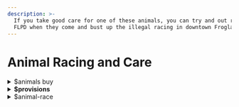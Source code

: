 ```yaml
---
description: >-
  If you take good care for one of these animals, you can try and out run the
  FLPD when they come and bust up the illegal racing in downtown Frogland.
---
```


# Animal Racing and Care

<details>

<summary>$animals buy</summary>

Purchase an animal for racing and give it a memorable name. Best utilized in the #Stables for animal care, racing done in #Town-Square (illegally, of course).&#x20;

#### Command Variations

* **$animals buy snail > \[nickname]** - Buy a racing snail and give it a nickname
* **$animals buy horse > \[nickname]** - Buy a racing horse and give it a nickname
* **$animals buy greyhound > \[nickname]** - Buy a racing greyhound and give it a nickname
* **$animals buy pigeon > \[nickname]** - Buy a racing pigeon and give it a nickname

</details>

<details>

<summary><strong>$provisions</strong></summary>

Animals need care and food to race well. More varied feed creates a happier, healthier, and faster racing animal!

#### **Types of Provisions**&#x20;

* Snail - Cucumber, lettuce tomato
* **Pigeon** - Seeds, berries, cheese
* **Greyhound** - Mice, salmon, rabbit
* **Horse** - Grass, hay, apple

#### Command Variations

**$provisions buy \[food] -** Make sure to specify what food!&#x20;

</details>

<details>

<summary>$animal-race</summary>

Best utilized in #TheGardens, #Town-Square, or the #Stables.

#### Command Variations

**$animal-race \[bet amount] \[kind of animal] -** Make sure you're specific about which kind of animal you want to race!

**$animal-race \[bet amount] \[nickname] -** Call your animal up by their nickname.&#x20;

</details>
